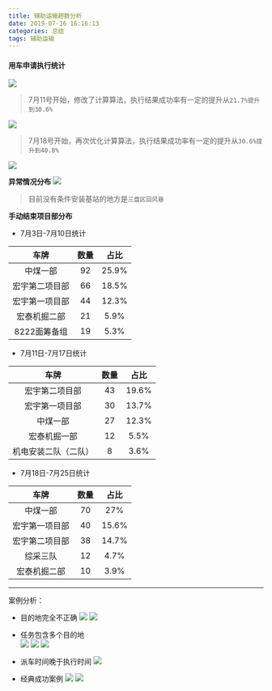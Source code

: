 ```yaml
---
title: 辅助运输趟数分析
date: 2019-07-16 16:16:13
categories: 总结
tags: 辅助运输
---
```


#### 用车申请执行统计
![](summary.jpg)

>7月11号开始，修改了计算算法，执行结果成功率有一定的提升从`21.7%提升到30.6%`

![](summary1.jpg)

>7月18号开始，再次优化计算算法，执行结果成功率有一定的提升从`30.6%提升到40.8%`

![](summary2.jpg)


**异常情况分布**
![](category.jpg)
> 目前没有条件安装基站的地方是`三盘区回风巷`

**手动结束项目部分布**
* 7月3日-7月10日统计

| 车牌 | 数量 | 占比 |
| :------: | :----: | :----: |
| 中煤一部 | 	92 | 25.9% |
| 宏宇第二项目部 | 	66 | 18.5% |
| 宏宇第一项目部 |  	44 | 12.3% |
| 宏泰机掘二部 |  	21 | 5.9% |
| 8222面筹备组 | 	19 | 5.3% |
* 7月11日-7月17日统计

| 车牌 | 数量 | 占比 |
| :------: | :----: | :----: |
| 宏宇第二项目部 | 43 | 19.6% | 
| 宏宇第一项目部 | 30 | 13.7% | 
| 中煤一部 | 27 | 12.3% | 
| 宏泰机掘一部 | 12 | 5.5% |
| 机电安装二队（二队） | 8 | 3.6% |

* 7月18日-7月25日统计

| 车牌 | 数量 | 占比 |
| :------: | :----: | :----: |
| 中煤一部 | 70 | 27% |
| 宏宇第一项目部 | 40 | 15.6% |
| 宏宇第二项目部 | 38 | 14.7% |
| 综采三队 | 12 | 4.7% |
| 宏泰机掘二部 | 10 | 3.9% |

------------------------------------------------
案例分析：
* 目的地完全不正确
![](diff.jpg)
![](diff_1.jpg)

* 任务包含多个目的地    
![](more0.jpg)
![](more.jpg)
![](more_1.jpg)

* 派车时间晚于执行时间
![](delay.jpg)

* 经典成功案例
![](success1.jpg)
![](success2.jpg)
